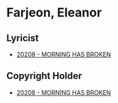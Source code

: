 # Farjeon, Eleanor

## Lyricist

- [20208 - MORNING HAS BROKEN](/hymns/20208.md)

## Copyright Holder

- [20208 - MORNING HAS BROKEN](/hymns/20208.md)

